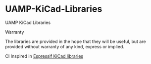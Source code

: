 # UAMP-KiCad-Libraries
UAMP KiCad Libraries

Warranty

The libraries are provided in the hope that they will be useful, but are provided without warranty of any kind, express or implied.

CI Inspired in [Espressif KiCad libraries](https://github.com/espressif/kicad-libraries)